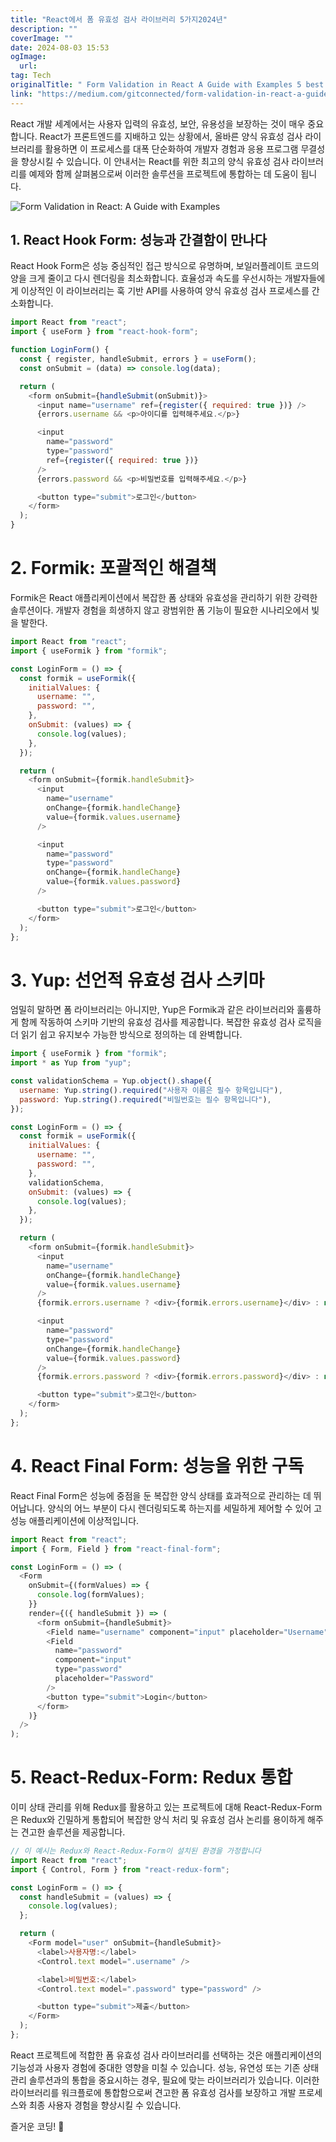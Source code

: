 ```yaml
---
title: "React에서 폼 유효성 검사 라이브러리 5가지2024년"
description: ""
coverImage: ""
date: 2024-08-03 15:53
ogImage: 
  url: 
tag: Tech
originalTitle: " Form Validation in React A Guide with Examples 5 best libraries"
link: "https://medium.com/gitconnected/form-validation-in-react-a-guide-with-examples-5-best-libraries-1fc68beaef36"
---
```




React 개발 세계에서는 사용자 입력의 유효성, 보안, 유용성을 보장하는 것이 매우 중요합니다. React가 프론트엔드를 지배하고 있는 상황에서, 올바른 양식 유효성 검사 라이브러리를 활용하면 이 프로세스를 대폭 단순화하여 개발자 경험과 응용 프로그램 무결성을 향상시킬 수 있습니다. 이 안내서는 React를 위한 최고의 양식 유효성 검사 라이브러리를 예제와 함께 살펴봄으로써 이러한 솔루션을 프로젝트에 통합하는 데 도움이 됩니다.

![Form Validation in React: A Guide with Examples](/assets/img/FormValidationinReactAGuidewithExamples5bestlibraries_0.png)

## 1. React Hook Form: 성능과 간결함이 만나다

React Hook Form은 성능 중심적인 접근 방식으로 유명하며, 보일러플레이트 코드의 양을 크게 줄이고 다시 렌더링을 최소화합니다. 효율성과 속도를 우선시하는 개발자들에게 이상적인 이 라이브러리는 훅 기반 API를 사용하여 양식 유효성 검사 프로세스를 간소화합니다.

<div class="content-ad"></div>

```js
import React from "react";
import { useForm } from "react-hook-form";

function LoginForm() {
  const { register, handleSubmit, errors } = useForm();
  const onSubmit = (data) => console.log(data);

  return (
    <form onSubmit={handleSubmit(onSubmit)}>
      <input name="username" ref={register({ required: true })} />
      {errors.username && <p>아이디를 입력해주세요.</p>}

      <input
        name="password"
        type="password"
        ref={register({ required: true })}
      />
      {errors.password && <p>비밀번호를 입력해주세요.</p>}

      <button type="submit">로그인</button>
    </form>
  );
}
```

# 2. Formik: 포괄적인 해결책

Formik은 React 애플리케이션에서 복잡한 폼 상태와 유효성을 관리하기 위한 강력한 솔루션이다. 개발자 경험을 희생하지 않고 광범위한 폼 기능이 필요한 시나리오에서 빛을 발한다.

```js
import React from "react";
import { useFormik } from "formik";

const LoginForm = () => {
  const formik = useFormik({
    initialValues: {
      username: "",
      password: "",
    },
    onSubmit: (values) => {
      console.log(values);
    },
  });

  return (
    <form onSubmit={formik.handleSubmit}>
      <input
        name="username"
        onChange={formik.handleChange}
        value={formik.values.username}
      />

      <input
        name="password"
        type="password"
        onChange={formik.handleChange}
        value={formik.values.password}
      />

      <button type="submit">로그인</button>
    </form>
  );
};
```

<div class="content-ad"></div>

# 3. Yup: 선언적 유효성 검사 스키마

엄밀히 말하면 폼 라이브러리는 아니지만, Yup은 Formik과 같은 라이브러리와 훌륭하게 함께 작동하여 스키마 기반의 유효성 검사를 제공합니다. 복잡한 유효성 검사 로직을 더 읽기 쉽고 유지보수 가능한 방식으로 정의하는 데 완벽합니다.

```js
import { useFormik } from "formik";
import * as Yup from "yup";

const validationSchema = Yup.object().shape({
  username: Yup.string().required("사용자 이름은 필수 항목입니다"),
  password: Yup.string().required("비밀번호는 필수 항목입니다"),
});

const LoginForm = () => {
  const formik = useFormik({
    initialValues: {
      username: "",
      password: "",
    },
    validationSchema,
    onSubmit: (values) => {
      console.log(values);
    },
  });

  return (
    <form onSubmit={formik.handleSubmit}>
      <input
        name="username"
        onChange={formik.handleChange}
        value={formik.values.username}
      />
      {formik.errors.username ? <div>{formik.errors.username}</div> : null}

      <input
        name="password"
        type="password"
        onChange={formik.handleChange}
        value={formik.values.password}
      />
      {formik.errors.password ? <div>{formik.errors.password}</div> : null}

      <button type="submit">로그인</button>
    </form>
  );
};
```

# 4. React Final Form: 성능을 위한 구독

<div class="content-ad"></div>

React Final Form은 성능에 중점을 둔 복잡한 양식 상태를 효과적으로 관리하는 데 뛰어납니다. 양식의 어느 부분이 다시 렌더링되도록 하는지를 세밀하게 제어할 수 있어 고성능 애플리케이션에 이상적입니다.

```js
import React from "react";
import { Form, Field } from "react-final-form";

const LoginForm = () => (
  <Form
    onSubmit={(formValues) => {
      console.log(formValues);
    }}
    render={({ handleSubmit }) => (
      <form onSubmit={handleSubmit}>
        <Field name="username" component="input" placeholder="Username" />
        <Field
          name="password"
          component="input"
          type="password"
          placeholder="Password"
        />
        <button type="submit">Login</button>
      </form>
    )}
  />
);
```

# 5. React-Redux-Form: Redux 통합

이미 상태 관리를 위해 Redux를 활용하고 있는 프로젝트에 대해 React-Redux-Form은 Redux와 긴밀하게 통합되어 복잡한 양식 처리 및 유효성 검사 논리를 용이하게 해주는 견고한 솔루션을 제공합니다.

<div class="content-ad"></div>

```js
// 이 예시는 Redux와 React-Redux-Form이 설치된 환경을 가정합니다
import React from "react";
import { Control, Form } from "react-redux-form";

const LoginForm = () => {
  const handleSubmit = (values) => {
    console.log(values);
  };

  return (
    <Form model="user" onSubmit={handleSubmit}>
      <label>사용자명:</label>
      <Control.text model=".username" />

      <label>비밀번호:</label>
      <Control.text model=".password" type="password" />

      <button type="submit">제출</button>
    </Form>
  );
};
```

React 프로젝트에 적합한 폼 유효성 검사 라이브러리를 선택하는 것은 애플리케이션의 기능성과 사용자 경험에 중대한 영향을 미칠 수 있습니다. 성능, 유연성 또는 기존 상태 관리 솔루션과의 통합을 중요시하는 경우, 필요에 맞는 라이브러리가 있습니다. 이러한 라이브러리를 워크플로에 통합함으로써 견고한 폼 유효성 검사를 보장하고 개발 프로세스와 최종 사용자 경험을 향상시킬 수 있습니다.

즐거운 코딩! 🚀

```

```
